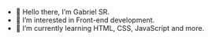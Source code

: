 - 👋 Hello there, I’m Gabriel SR.
- 👀 I’m interested in Front-end development.
- 🌱 I’m currently learning HTML, CSS, JavaScript and more.

<!---
gsandova03/gsandova03 is a ✨ special ✨ repository because its `README.md` (this file) appears on your GitHub profile.
You can click the Preview link to take a look at your changes.
--->
